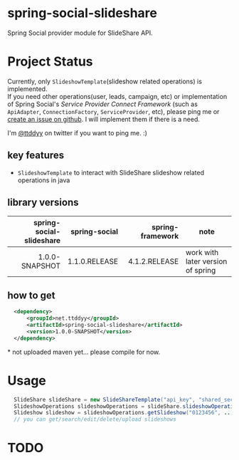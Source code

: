 # spring-social-slideshare

Spring Social provider module for SlideShare API.


# Project Status

Currently, only `SlideshowTemplate`(slideshow related operations) is implemented.  
If you need other operations(user, leads, campaign, etc) or implementation of Spring Social's _Service Provider 
Connect Framework_ (such as `ApiAdapter`, `ConnectionFactory`, `ServiceProvider`, etc), please ping me or [create an 
issue on github](https://github.com/ttddyy/spring-social-slideshare/issues). 
I will implement them if there is a need.

I'm [@ttddyy](https://twitter.com/ttddyy) on twitter if you want to ping me. :)   


## key features

- `SlideshowTemplate` to interact with SlideShare slideshow related operations in java 


## library versions

| spring-social-slideshare | spring-social | spring-framework |                                note |
| ------------------------:| -------------:| ----------------:| ------------------------------------| 
|           1.0.0-SNAPSHOT | 1.1.0.RELEASE |    4.1.2.RELEASE |   work with later version of spring |

## how to get


```xml
  <dependency>
      <groupId>net.ttddyy</groupId>
      <artifactId>spring-social-slideshare</artifactId>
      <version>1.0.0-SNAPSHOT</version>
  </dependency>
```
\* not uploaded maven yet... please compile for now.

# Usage

```java
  SlideShare slideShare = new SlideShareTemplate("api_key", "shared_secret");
  SlideshowOperations slideshowOperations = slideShare.slideshowOperations();
  Slideshow slideshow = slideshowOperations.getSlideshow("0123456", ...);
  // you can get/search/edit/delete/upload slideshows
```

# TODO


